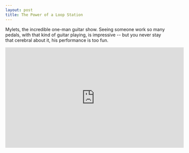 ```yaml
---
layout: post
title: The Power of a Loop Station
---
```


Mylets, the incredible one-man guitar show. Seeing someone work so many pedals, with that kind of guitar playing, is impressive -- but you never stay that cerebral about it, his performance is too fun.

<iframe width="560" height="315" src="https://www.youtube.com/embed/IM4iRzkZQLY" frameborder="0" allowfullscreen></iframe>

